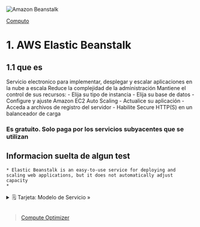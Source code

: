 ![Amazon Beanstalk](../../assets/Computo/beanstalk-logo.jpeg)

[Computo](../../Computo/)

# 1. AWS Elastic Beanstalk

## 1.1 que es

Servicio electronico para implementar, desplegar y escalar aplicaciones en la nube a escala
Reduce la complejidad de la administración
Mantiene el control de sus recursos:
    - Elija su tipo de instancia
    - Elija su base de datos
    - Configure y ajuste Amazon EC2 Auto Scaling
    - Actualice su aplicación
    - Acceda a archivos de registro del servidor
    - Habilite Secure HTTP(S) en un balanceador de carga

### Es gratuito. Solo paga por los servicios subyacentes que se utilizan

## Informacion suelta de algun test

    * Elastic Beanstalk is an easy-to-use service for deploying and scaling web applications, but it does not automatically adjust capacity
    * 

<details>
<summary>🗒 Tarjeta: Modelo de Servicio »</summary>

| Pertenece a:  |
| ---- |
| PaaS |

</details>


<br/>

> [Compute Optimizer](./compute_optimizer.md)

<br/>